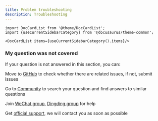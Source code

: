 ```yaml
---
title: Problem troubleshooting
description: Troubleshooting
---
```


```mdx-code-block
import DocCardList from '@theme/DocCardList';
import {useCurrentSidebarCategory} from '@docusaurus/theme-common';

<DocCardList items={useCurrentSidebarCategory().items}/>
```

### My question was not covered

If your question is not answered in this section, you can:

Move to [GitHub](https://github.com/goodrain/rainbond/issues) to check whether there are related issues, if not, submit issues

Go to [Community](https://t.goodrain.com/) to search your question and find answers to similar questions

Join [WeChat group](/community/support#微信集), [Dingding group](/community/support#dingdinggroup) for help

Get [official support](https://p5yh4rek1e.feishu.cn/share/base/shrcn4dG9z5zvbZZWd1MFf6ILBg/), we will contact you as soon as possible

